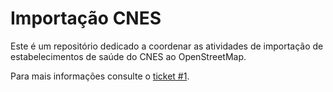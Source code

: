 # Importação CNES

Este é um repositório dedicado a coordenar as atividades de importação de estabelecimentos de saúde do CNES ao OpenStreetMap.

Para mais informações consulte o [ticket #1](https://github.com/OSMBrasil/importacao-cnes/issues/1).
